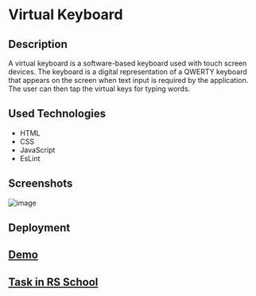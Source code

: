 # Virtual Keyboard
## Description 
A virtual keyboard is a software-based keyboard used with touch screen devices. The keyboard is a digital representation of a QWERTY keyboard that appears on the screen when text input is required by the application. The user can then tap the virtual keys for typing words.

## Used Technologies
- HTML
- CSS
- JavaScript
- EsLint

## Screenshots
![image](https://user-images.githubusercontent.com/86516649/208847496-34859634-b852-4846-bab7-39037ac64a93.png)

## Deployment
## [Demo](https://marishka1997.github.io/calculator/)
## [Task in RS School](https://github.com/rolling-scopes-school/tasks/blob/master/tasks/virtual-keyboard/virtual-keyboard-en.md)
